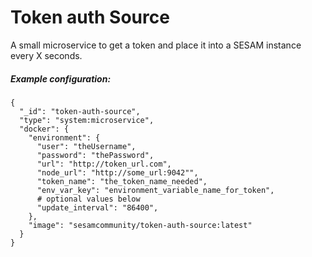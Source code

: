 # Token auth Source

A small microservice to get a token and place it into a SESAM instance every X seconds.

##### Example configuration:


```
{
  "_id": "token-auth-source",
  "type": "system:microservice",
  "docker": {
    "environment": {
      "user": "theUsername",
      "password": "thePassword",
      "url": "http://token_url.com",
      "node_url": "http://some_url:9042"",
      "token_name": "the_token_name_needed",
      "env_var_key": "environment_variable_name_for_token",
      # optional values below
      "update_interval": "86400",
    },
    "image": "sesamcommunity/token-auth-source:latest"
  }
}
```
